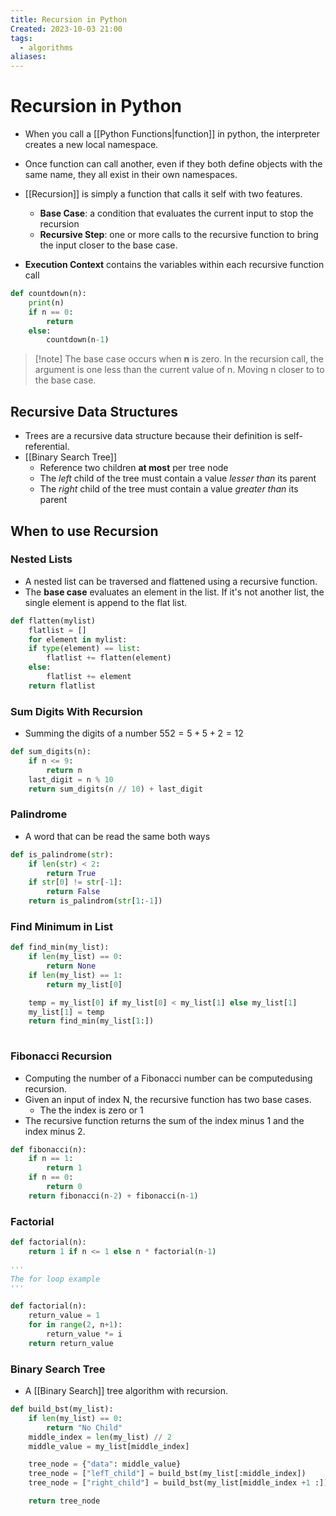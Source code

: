 ```yaml
---
title: Recursion in Python
Created: 2023-10-03 21:00
tags:
  - algorithms
aliases:
---
```


# Recursion in Python
- When you call a [[Python Functions|function]] in python, the interpreter creates a new local namespace.
- Once function can call another, even if they both define objects with the same name, they all exist in their own namespaces.

- [[Recursion]] is simply a function that calls it self with two features.
	- **Base Case**: a condition that evaluates the current input to stop the recursion
	- **Recursive Step**: one or more calls to the recursive function to bring the input closer to the base case.
- **Execution Context** contains the variables within each recursive function call
```Python
def countdown(n):
	print(n)
	if n == 0:
		return
	else:
		countdown(n-1)
```
>[!note] The base case occurs when **n** is zero. In the recursion call, the argument is one less than the current value of n. Moving n closer to to the base case.

## Recursive Data Structures
- Trees are a recursive data structure because their definition is self-referential.
- [[Binary Search Tree]]
	- Reference two children **at most** per tree node
	- The *left* child of the tree must contain a value *lesser than* its parent
	- The *right* child of the tree must contain a value *greater than* its parent
## When to use Recursion
### Nested Lists
- A nested list can be traversed and flattened using a recursive function.
- The **base case** evaluates an element in the list. If it's not another list, the single element is append to the flat list.
```Python
def flatten(mylist)
	flatlist = []
	for element in mylist:
	if type(element) == list:
		flatlist += flatten(element)
	else:
		flatlist += element
	return flatlist
```

### Sum Digits With Recursion
- Summing the digits of a number $552 = 5 + 5 + 2 = 12$
```Python
def sum_digits(n):
	if n <= 9:
		return n
	last_digit = n % 10
	return sum_digits(n // 10) + last_digit
```

### Palindrome
- A word that can be read the same both ways
```Python
def is_palindrome(str):
	if len(str) < 2:
		return True
	if str[0] != str[-1]:
		return False
	return is_palindrom(str[1:-1])
```

### Find Minimum in List
```Python
def find_min(my_list):
	if len(my_list) == 0:
		return None
	if len(my_list) == 1:
		return my_list[0]

	temp = my_list[0] if my_list[0] < my_list[1] else my_list[1]
	my_list[1] = temp
	return find_min(my_list[1:])
	
```
### Fibonacci Recursion
- Computing the number of a Fibonacci number can be computedusing recursion.
- Given an input of index N, the recursive function has two base cases.
	- The the index is zero or 1
- The recursive function returns the sum of the index minus 1 and the index minus 2.
```Python
def fibonacci(n):
	if n == 1:
		return 1
	if n == 0:
		return 0
	return fibonacci(n-2) + fibonacci(n-1)
```

### Factorial
```Python
def factorial(n):
	return 1 if n <= 1 else n * factorial(n-1)

'''
The for loop example
'''

def factorial(n):
	return_value = 1
	for in range(2, n+1):
		return_value *= i
	return return_value
```

### Binary Search Tree
- A [[Binary Search]] tree algorithm with recursion.
```Python
def build_bst(my_list):
	if len(my_list) == 0:
		return "No Child"
	middle_index = len(my_list) // 2
	middle_value = my_list[middle_index]

	tree_node = {"data": middle_value}
	tree_node = ["lefT_child"] = build_bst(my_list[:middle_index])
	tree_node = ["right_child"] = build_bst(my_list[middle_index +1 :])

	return tree_node
```






